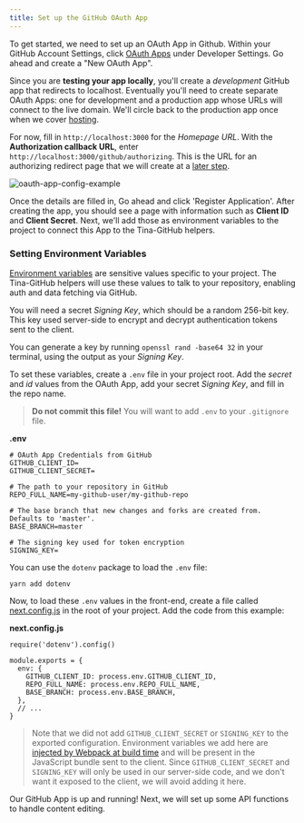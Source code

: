 ```yaml
---
title: Set up the GitHub OAuth App
---
```


To get started, we need to set up an OAuth App in Github. Within your GitHub Account Settings, click <a href="https://github.com/settings/developers" target="_blank">OAuth Apps</a> under Developer Settings. Go ahead and create a "New OAuth App".

Since you are **testing your app locally**, you'll create a _development_ GitHub app that redirects to localhost. Eventually you'll need to create separate OAuth Apps: one for development and a production app whose URLs will connect to the live domain. We'll circle back to the production app once when we cover [hosting](/guides/nextjs/github/hosting-vercel).

For now, fill in `http://localhost:3000` for the _Homepage URL_. With the **Authorization callback URL**, enter `http://localhost:3000/github/authorizing`. This is the URL for an authorizing redirect page that we will create at a [later step](/guides/nextjs/github/auth-redirect).

![oauth-app-config-example](/img/github-open-auth-cna/oAuth-app-config.png)

Once the details are filled in, Go ahead and click 'Register Application'. After creating the app, you should see a page with information such as **Client ID** and **Client Secret**. Next, we'll add those as environment variables to the project to connect this App to the Tina-GitHub helpers.

### Setting Environment Variables

[Environment variables](https://nextjs.org/docs/api-reference/next.config.js/environment-variables) are sensitive values specific to your project. The Tina-GitHub helpers will use these values to talk to your repository, enabling auth and data fetching via GitHub.

You will need a secret *Signing Key*, which should be a random 256-bit key. This key used server-side to encrypt and decrypt authentication tokens sent to the client.

You can generate a key by running `openssl rand -base64 32` in your terminal, using the output as your *Signing Key*.

To set these variables, create a `.env` file in your project root. Add the _secret_ and _id_ values from the OAuth App, add your secret _Signing Key_, and fill in the repo name.

> **Do not commit this file!** You will want to add `.env` to your `.gitignore` file.

**.env**

```copy
# OAuth App Credentials from GitHub
GITHUB_CLIENT_ID=
GITHUB_CLIENT_SECRET=

# The path to your repository in GitHub
REPO_FULL_NAME=my-github-user/my-github-repo

# The base branch that new changes and forks are created from. Defaults to 'master'.
BASE_BRANCH=master

# The signing key used for token encryption
SIGNING_KEY=
```

You can use the `dotenv` package to load the `.env` file:

```bash,copy
yarn add dotenv
```

Now, to load these `.env` values in the front-end, create a file called [next.config.js](https://nextjs.org/docs/api-reference/next.config.js/introduction) in the root of your project. Add the code from this example:

**next.config.js**

```js,copy
require('dotenv').config()

module.exports = {
  env: {
    GITHUB_CLIENT_ID: process.env.GITHUB_CLIENT_ID,
    REPO_FULL_NAME: process.env.REPO_FULL_NAME,
    BASE_BRANCH: process.env.BASE_BRANCH,
  },
  // ...
}
```

> Note that we did not add `GITHUB_CLIENT_SECRET` or `SIGNING_KEY` to the exported configuration. Environment variables we add here are [injected by Webpack at build time](https://nextjs.org/docs/api-reference/next.config.js/environment-variables) and will be present in the JavaScript bundle sent to the client. Since `GITHUB_CLIENT_SECRET` and `SIGNING_KEY` will only be used in our server-side code, and we don't want it exposed to the client, we will avoid adding it here.

Our GitHub App is up and running! Next, we will set up some API functions to handle content editing.
